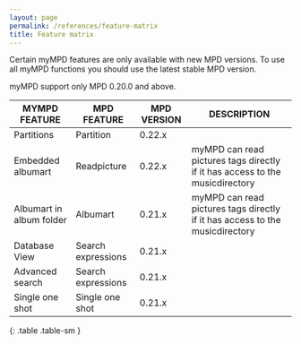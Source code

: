 ```yaml
---
layout: page
permalink: /references/feature-matrix
title: Feature matrix
---
```


Certain myMPD features are only available with new MPD versions. To use all myMPD functions you should use the latest stable MPD version.

myMPD support only MPD 0.20.0 and above.

| MYMPD FEATURE | MPD FEATURE | MPD VERSION | DESCRIPTION |
| ------------- | ----------- | ----------- | ----------- | 
| Partitions | Partition | 0.22.x | |
| Embedded albumart| Readpicture | 0.22.x | myMPD can read pictures tags directly if it has access to the musicdirectory |
| Albumart in album folder | Albumart | 0.21.x | myMPD can read pictures tags directly if it has access to the musicdirectory |
| Database View | Search expressions | 0.21.x | |
| Advanced search | Search expressions | 0.21.x | |
| Single one shot | Single one shot | 0.21.x | |
{: .table .table-sm }
